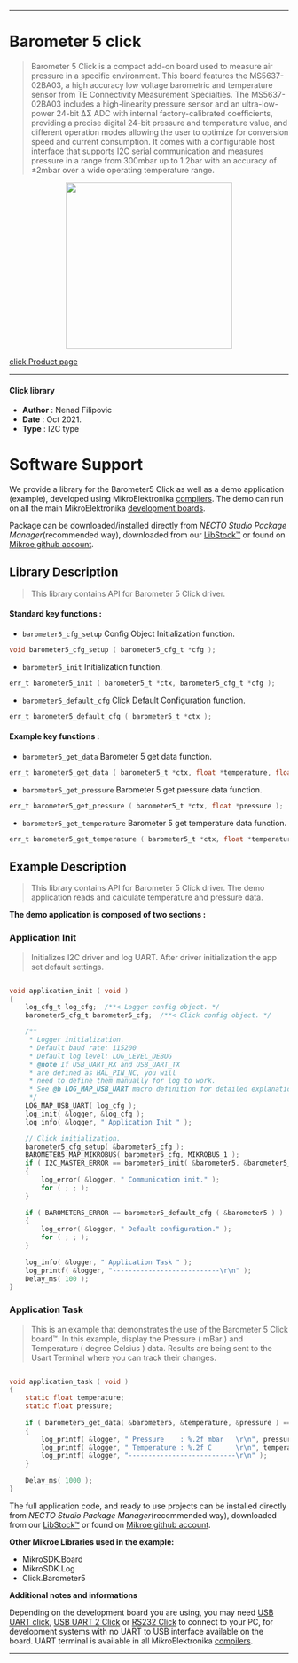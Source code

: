 
---
# Barometer 5 click

> Barometer 5 Click is a compact add-on board used to measure air pressure in a specific environment. This board features the MS5637-02BA03, a high accuracy low voltage barometric and temperature sensor from TE Connectivity Measurement Specialties. The MS5637-02BA03 includes a high-linearity pressure sensor and an ultra-low-power 24-bit ΔΣ ADC with internal factory-calibrated coefficients, providing a precise digital 24-bit pressure and temperature value, and different operation modes allowing the user to optimize for conversion speed and current consumption. It comes with a configurable host interface that supports I2C serial communication and measures pressure in a range from 300mbar up to 1.2bar with an accuracy of ±2mbar over a wide operating temperature range.

<p align="center">
  <img src="https://download.mikroe.com/images/click_for_ide/barometer5_click.png" height=300px>
</p>

[click Product page](https://www.mikroe.com/barometer-5-click)

---


#### Click library

- **Author**        : Nenad Filipovic
- **Date**          : Oct 2021.
- **Type**          : I2C type


# Software Support

We provide a library for the Barometer5 Click
as well as a demo application (example), developed using MikroElektronika
[compilers](https://www.mikroe.com/necto-studio).
The demo can run on all the main MikroElektronika [development boards](https://www.mikroe.com/development-boards).

Package can be downloaded/installed directly from *NECTO Studio Package Manager*(recommended way), downloaded from our [LibStock&trade;](https://libstock.mikroe.com) or found on [Mikroe github account](https://github.com/MikroElektronika/mikrosdk_click_v2/tree/master/clicks).

## Library Description

> This library contains API for Barometer 5 Click driver.

#### Standard key functions :

- `barometer5_cfg_setup` Config Object Initialization function.
```c
void barometer5_cfg_setup ( barometer5_cfg_t *cfg );
```

- `barometer5_init` Initialization function.
```c
err_t barometer5_init ( barometer5_t *ctx, barometer5_cfg_t *cfg );
```

- `barometer5_default_cfg` Click Default Configuration function.
```c
err_t barometer5_default_cfg ( barometer5_t *ctx );
```

#### Example key functions :

- `barometer5_get_data` Barometer 5 get data function.
```c
err_t barometer5_get_data ( barometer5_t *ctx, float *temperature, float *pressure );
```

- `barometer5_get_pressure` Barometer 5 get pressure data function.
```c
err_t barometer5_get_pressure ( barometer5_t *ctx, float *pressure );
```

- `barometer5_get_temperature` Barometer 5 get temperature data function.
```c
err_t barometer5_get_temperature ( barometer5_t *ctx, float *temperature );
```

## Example Description

> This library contains API for Barometer 5 Click driver.
> The demo application reads and calculate temperature and pressure data.

**The demo application is composed of two sections :**

### Application Init

> Initializes I2C driver and log UART.
> After driver initialization the app set default settings.

```c

void application_init ( void ) 
{
    log_cfg_t log_cfg;  /**< Logger config object. */
    barometer5_cfg_t barometer5_cfg;  /**< Click config object. */

    /** 
     * Logger initialization.
     * Default baud rate: 115200
     * Default log level: LOG_LEVEL_DEBUG
     * @note If USB_UART_RX and USB_UART_TX 
     * are defined as HAL_PIN_NC, you will 
     * need to define them manually for log to work. 
     * See @b LOG_MAP_USB_UART macro definition for detailed explanation.
     */
    LOG_MAP_USB_UART( log_cfg );
    log_init( &logger, &log_cfg );
    log_info( &logger, " Application Init " );

    // Click initialization.
    barometer5_cfg_setup( &barometer5_cfg );
    BAROMETER5_MAP_MIKROBUS( barometer5_cfg, MIKROBUS_1 );
    if ( I2C_MASTER_ERROR == barometer5_init( &barometer5, &barometer5_cfg ) ) 
    {
        log_error( &logger, " Communication init." );
        for ( ; ; );
    }
    
    if ( BAROMETER5_ERROR == barometer5_default_cfg ( &barometer5 ) )
    {
        log_error( &logger, " Default configuration." );
        for ( ; ; );
    }
    
    log_info( &logger, " Application Task " );
    log_printf( &logger, "---------------------------\r\n" );
    Delay_ms( 100 );
}

```

### Application Task

> This is an example that demonstrates the use of the Barometer 5 Click board™.
> In this example, display the Pressure ( mBar ) and Temperature ( degree Celsius ) data.
> Results are being sent to the Usart Terminal where you can track their changes.

```c

void application_task ( void ) 
{
    static float temperature;
    static float pressure;
    
    if ( barometer5_get_data( &barometer5, &temperature, &pressure ) == BAROMETER5_OK )
    {
        log_printf( &logger, " Pressure    : %.2f mbar   \r\n", pressure );
        log_printf( &logger, " Temperature : %.2f C      \r\n", temperature );
        log_printf( &logger, "---------------------------\r\n" );
    }
    
    Delay_ms( 1000 );
}

```

The full application code, and ready to use projects can be installed directly from *NECTO Studio Package Manager*(recommended way), downloaded from our [LibStock&trade;](https://libstock.mikroe.com) or found on [Mikroe github account](https://github.com/MikroElektronika/mikrosdk_click_v2/tree/master/clicks).

**Other Mikroe Libraries used in the example:**

- MikroSDK.Board
- MikroSDK.Log
- Click.Barometer5

**Additional notes and informations**

Depending on the development board you are using, you may need
[USB UART click](https://www.mikroe.com/usb-uart-click),
[USB UART 2 Click](https://www.mikroe.com/usb-uart-2-click) or
[RS232 Click](https://www.mikroe.com/rs232-click) to connect to your PC, for
development systems with no UART to USB interface available on the board. UART
terminal is available in all MikroElektronika
[compilers](https://shop.mikroe.com/compilers).

---
